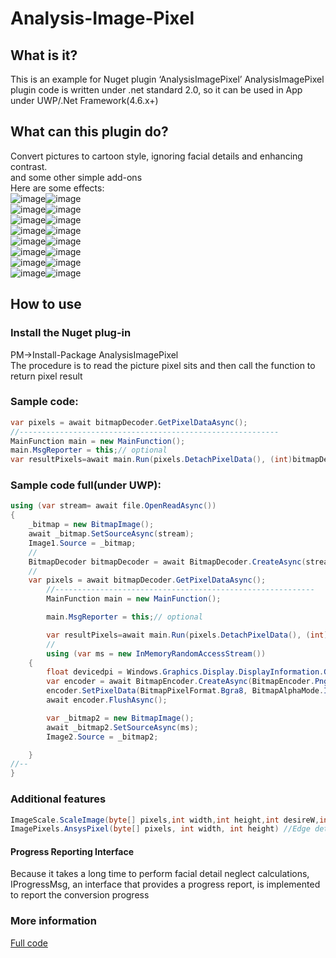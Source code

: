 # Analysis-Image-Pixel
##  What is it?  
This is an example for Nuget plugin ‘AnalysisImagePixel’
AnalysisImagePixel plugin code is written under .net standard 2.0, so it can be used in App under UWP/.Net Framework(4.6.x+)  
## What can this plugin do?
Convert pictures to cartoon style, ignoring facial details and enhancing contrast.   
and some other simple add-ons  
Here are some effects:    
![image](https://raw.githubusercontent.com/songshizhao/Analysis-Image-Pixel/master/CropImage/CropImage/samples/1.jpg)![image](https://raw.githubusercontent.com/songshizhao/Analysis-Image-Pixel/master/CropImage/CropImage/samples/1.1.jpg)  
![image](https://raw.githubusercontent.com/songshizhao/Analysis-Image-Pixel/master/CropImage/CropImage/samples/2.jpg)![image](https://raw.githubusercontent.com/songshizhao/Analysis-Image-Pixel/master/CropImage/CropImage/samples/2.1.jpg)  
![image](https://raw.githubusercontent.com/songshizhao/Analysis-Image-Pixel/master/CropImage/CropImage/samples/3.jpg)![image](https://raw.githubusercontent.com/songshizhao/Analysis-Image-Pixel/master/CropImage/CropImage/samples/3.1.jpg)  
![image](https://raw.githubusercontent.com/songshizhao/Analysis-Image-Pixel/master/CropImage/CropImage/samples/4.jpg)![image](https://raw.githubusercontent.com/songshizhao/Analysis-Image-Pixel/master/CropImage/CropImage/samples/4.1.jpg)  
![image](https://raw.githubusercontent.com/songshizhao/Analysis-Image-Pixel/master/CropImage/CropImage/samples/5.jpg)![image](https://raw.githubusercontent.com/songshizhao/Analysis-Image-Pixel/master/CropImage/CropImage/samples/5.1.jpg)  
![image](https://raw.githubusercontent.com/songshizhao/Analysis-Image-Pixel/master/CropImage/CropImage/samples/6.1.jpg)![image](https://raw.githubusercontent.com/songshizhao/Analysis-Image-Pixel/master/CropImage/CropImage/samples/6.png)  
![image](https://raw.githubusercontent.com/songshizhao/Analysis-Image-Pixel/master/CropImage/CropImage/samples/7.jpg)![image](https://raw.githubusercontent.com/songshizhao/Analysis-Image-Pixel/master/CropImage/CropImage/samples/7.1.png)  
![image](https://raw.githubusercontent.com/songshizhao/Analysis-Image-Pixel/master/CropImage/CropImage/samples/8.png)![image](https://raw.githubusercontent.com/songshizhao/Analysis-Image-Pixel/master/CropImage/CropImage/samples/8.1.png)  
## How to use
### Install the Nuget plug-in 
PM->Install-Package AnalysisImagePixel  
The procedure is to read the picture pixel sits and then call the function to return pixel result     
### Sample code:
``` csharp
var pixels = await bitmapDecoder.GetPixelDataAsync();
//----------------------------------------------------------
MainFunction main = new MainFunction();
main.MsgReporter = this;// optional
var resultPixels=await main.Run(pixels.DetachPixelData(), (int)bitmapDecoder.PixelWidth, (int)bitmapDecoder.PixelHeight);
```
### Sample code full(under UWP):
``` csharp
using (var stream= await file.OpenReadAsync())
{
	_bitmap = new BitmapImage();
	await _bitmap.SetSourceAsync(stream);
	Image1.Source = _bitmap;
	//
	BitmapDecoder bitmapDecoder = await BitmapDecoder.CreateAsync(stream);
	//
	var pixels = await bitmapDecoder.GetPixelDataAsync();
        //----------------------------------------------------------
        MainFunction main = new MainFunction();

        main.MsgReporter = this;// optional

        var resultPixels=await main.Run(pixels.DetachPixelData(), (int)bitmapDecoder.PixelWidth, (int)bitmapDecoder.PixelHeight);
        //
        using (var ms = new InMemoryRandomAccessStream())
	{
		float devicedpi = Windows.Graphics.Display.DisplayInformation.GetForCurrentView().LogicalDpi;
		var encoder = await BitmapEncoder.CreateAsync(BitmapEncoder.PngEncoderId, ms);
		encoder.SetPixelData(BitmapPixelFormat.Bgra8, BitmapAlphaMode.Ignore,bitmapDecoder.PixelWidth,bitmapDecoder.PixelHeight, devicedpi, devicedpi, resultPixels);
		await encoder.FlushAsync();

		var _bitmap2 = new BitmapImage();
		await _bitmap2.SetSourceAsync(ms);
		Image2.Source = _bitmap2;

	}
//--
}
```
### Additional features
``` csharp
ImageScale.ScaleImage(byte[] pixels,int width,int height,int desireW,int desireH) //Zoom Image  
ImagePixels.AnsysPixel(byte[] pixels, int width, int height) //Edge detection  
```
#### Progress Reporting Interface  
Because it takes a long time to perform facial detail neglect calculations, IProgressMsg, an interface that provides a progress report, is implemented to report the conversion progress  
### More information
[Full code](https://github.com/songshizhao/Image-Edge-Detection/blob/master/CropImage/CropImage/MainPage.xaml.cs "how to use")
